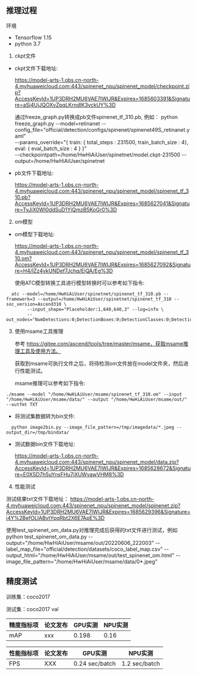 
## 推理过程<a name="section1589455252218"></a>
环境
- Tensorflow 1.15
- python 3.7

1.  ckpt文件

- ckpt文件下载地址:
  
  https://model-arts-1.obs.cn-north-4.myhuaweicloud.com:443/spinenet_npu/spinenet_model/checkpoint.zip?AccessKeyId=1UP3DRH2MU6VAE7IWIJR&Expires=1685603391&Signature=aSj4UjJQOXvZpqLKrndIK3vckUY%3D
  
    通过freeze_graph.py转换成pb文件spinenet_tf_310.pb, 例如：
	python freeze_graph.py --model=retinanet --config_file="official/detection/configs/spinenet/spinenet49S_retinanet.yaml" \
  	  --params_override="{ train: { total_steps : 231500, train_batch_size : 4}, eval: { eval_batch_size : 4 } }" \
	  --checkpointpath=/home/HwHiAiUser/spinetnet/model.ckpt-231500 --output=/home/HwHiAiUser/spinetnet
  
- pb文件下载地址:
  
  https://model-arts-1.obs.cn-north-4.myhuaweicloud.com:443/spinenet_npu/spinenet_model/spinenet_tf_310.pb?AccessKeyId=1UP3DRH2MU6VAE7IWIJR&Expires=1685627041&Signature=TvJiX0WI0ddSuD1YjQmzB5KoGr0%3D
  
2.  om模型

- om模型下载地址:
  
  https://model-arts-1.obs.cn-north-4.myhuaweicloud.com:443/spinenet_npu/spinenet_model/spinenet_tf_310.om?AccessKeyId=1UP3DRH2MU6VAE7IWIJR&Expires=1685627092&Signature=H4/IZz4vkUNDef7Jchq/EjQA/Eg%3D
   
  
  使用ATC模型转换工具进行模型转换时可以参考如下指令:

```
  atc --model=/home/HwHiAiUser/spinetnet/spinenet_tf_310.pb --framework=3 --output=/home/HwHiAiUser/spinetnet/spinenet_tf_310 --soc_version=Ascend310 \
        --input_shape="Placeholder:1,640,640,3" --log=info \
        --out_nodes="NumDetections:0;DetectionBoxes:0;DetectionClasses:0;DetectionScores:0;ImageInfo:0"
```

3.  使用msame工具推理
    
    参考 https://gitee.com/ascend/tools/tree/master/msame，获取msame推理工具及使用方法。

    获取到msame可执行文件之后，将待检测om文件放在model文件夹，然后进行性能测试。
    
    msame推理可以参考如下指令:
```
./msame --model "/home/HwHiAiUser/msame/spinenet_tf_310.om" --input "/home/HwHiAiUser/msame/data/" --output "/home/HwHiAiUser/msame/out/" --outfmt TXT
```
- 将测试集数据转为bin文件:
```
  python image2bin.py --image_file_pattern=/tmp/imagedata/*.jpeg --output_dir=/tmp/bindata/
```

- 测试数据bin文件下载地址:
  
  https://model-arts-1.obs.cn-north-4.myhuaweicloud.com:443/spinenet_npu/spinenet_model/data.zip?AccessKeyId=1UP3DRH2MU6VAE7IWIJR&Expires=1685628672&Signature=E0XSD7h5uYnsFHu7iXUWvawVHM8%3D
  
4.  性能测试

  测试结果txt文件下载地址：
  https://model-arts-1.obs.cn-north-4.myhuaweicloud.com:443/spinenet_npu/spinenet_model/spinenet.zip?AccessKeyId=1UP3DRH2MU6VAE7IWIJR&Expires=1685629396&Signature=i4Y%2BefOLlABvtYpqRbt2X6E7ApE%3D
  
  使用test_spinenet_om_data.py对推理完成后获得的txt文件进行测试，例如
  python test_spinenet_om_data.py
  --output="/home/HwHiAiUser/msame/out/20220606_222003"
  --label_map_file="official/detection/datasets/coco_label_map.csv"
  --output_html="/home/HwHiAiUser/msame/out/test_spinenet_om.html"
  --image_file_pattern="/home/HwHiAiUser/msame/data/0*.jpeg"
 
	

<h2 id="精度测试">精度测试</h2>

训练集：coco2017

测试集：coco2017 val

  |精度指标项|论文发布|GPU实测|NPU实测|
  |---|---|---|---|
  |mAP|xxx|0.198|0.16|

  |性能指标项|论文发布|GPU实测|NPU实测|
  |---|---|---|---|
  |FPS|XXX|0.24 sec/batch|1.2 sec/batch|